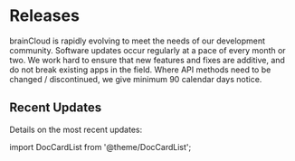 # Releases

brainCloud is rapidly evolving to meet the needs of our development community. Software updates occur regularly at a pace of every month or two. We work hard to ensure that new features and fixes are additive, and do not break existing apps in the field. Where API methods need to be changed / discontinued, we give minimum 90 calendar days notice.

## Recent Updates

Details on the most recent updates:


import DocCardList from '@theme/DocCardList';

<DocCardList />